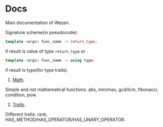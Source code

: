 # Docs
Main documentation of Wezen.

Signature scheme(in pseudocode):
```cpp
template <args> func_name -> return_type;
```
if result is value of type ```return_type``` or
```cpp
template <args> func_name -> using type;
```
if result is type(for type traits).

1. [Math](https://github.com/dasfex/wezen/blob/trunk/docs/math.md).

Simple and not mathematical functions: 
abs, min/max, gcd/lcm, fibonacci, condition, pow.

2. [Traits](https://github.com/dasfex/wezen/blob/trunk/docs/traits.md).

Different traits: 
rank, HAS_METHOD/HAS_OPERATOR/HAS_UNARY_OPERATOR.